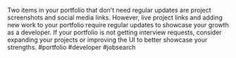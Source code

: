 Two items in your portfolio that don't need regular updates are project screenshots and social media links. However, live project links and adding new work to your portfolio require regular updates to showcase your growth as a developer. If your portfolio is not getting interview requests, consider expanding your projects or improving the UI to better showcase your strengths. #portfolio #developer #jobsearch
